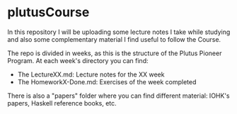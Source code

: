 # plutusCourse
In this repository I will be uploading some lecture notes I take while studying and also some complementary material I find useful to follow the Course.

The repo is divided in weeks, as this is the structure of the Plutus Pioneer Program. At each week's directory you can find:
- The LectureXX.md: Lecture notes for the XX week
- The HomeworkX-Done.md: Exercises of the week completed

There is also a "papers" folder where you can find different material: IOHK's papers, Haskell reference books, etc.
